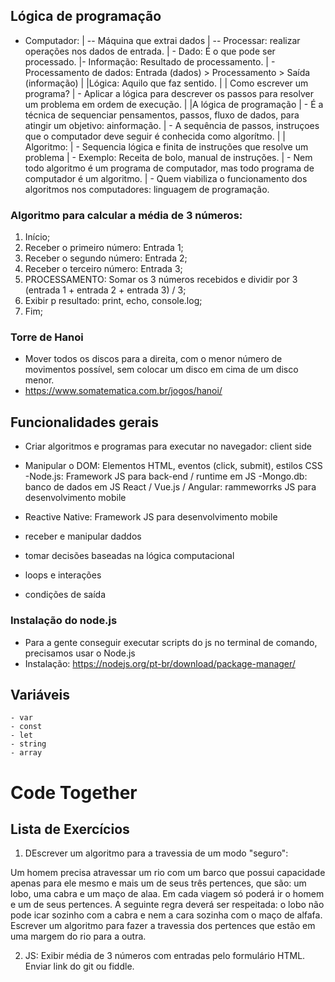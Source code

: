 ## Lógica de programação
 - Computador:
|   -- Máquina que extrai dados
|   -- Processar: realizar operações nos dados de entrada.
| - Dado: É o que pode ser processado.
|- Informação: Resultado de processamento.
| - Processamento de dados: Entrada (dados) > Processamento > Saída (informação)
|
|Lógica: Aquilo que faz sentido. 
|
| Como escrever um programa?
| - Aplicar a lógica para descrever os passos para resolver  um problema em ordem de execução.
|
|A lógica de programação
| - É a técnica de sequenciar pensamentos, passos, fluxo de dados, para atingir um objetivo: ainformação.
| - A sequência de passos, instruçoes que o computador deve seguir é conhecida como algorítmo. 
|
| Algoritmo:
| - Sequencia lógica e finita de instruções que resolve um problema
| - Exemplo: Receita de bolo, manual de instruções. 
| - Nem todo algoritmo é um programa de computador, mas todo programa de computador é um algoritmo.
| - Quem viabiliza o funcionamento dos algoritmos nos computadores: linguagem de programação. 

### Algoritmo para calcular a média de 3 números:
1. Início;
2. Receber o primeiro número: Entrada 1;
3. Receber o segundo número:  Entrada 2;
4. Receber o terceiro número: Entrada 3;
5. PROCESSAMENTO: Somar os 3 números recebidos e dividir por 3 (entrada 1 + entrada 2 + entrada 3) / 3;
6. Exibir p resultado: print, echo, console.log;
7. Fim;

### Torre de Hanoi
- Mover todos os discos para a direita, com o menor número de movimentos possível, sem colocar um disco em cima de um disco menor.
- https://www.somatematica.com.br/jogos/hanoi/



## Funcionalidades gerais
- Criar algoritmos e programas para executar no navegador: client side
- Manipular o DOM: Elementos HTML, eventos (click, submit), estilos CSS
-Node.js: Framework JS para back-end / runtime em JS
-Mongo.db: banco de dados em JS
React / Vue.js / Angular: rammeworrks JS para desenvolvimento mobile
- Reactive Native: Framework JS para desenvolvimento mobile

- receber e manipular daddos
- tomar decisões baseadas  na lógica computacional
- loops e interações
- condições de saída

### Instalação do node.js
- Para a gente conseguir executar scripts  do js no terminal de comando, precisamos usar o Node.js
- Instalação: https://nodejs.org/pt-br/download/package-manager/

## Variáveis
    - var
    - const
    - let
    - string
    - array


# Code Together

## Lista de Exercícios
1. DEscrever um algoritmo para a travessia de um modo "seguro":

Um homem precisa atravessar um rio com um barco que possui capacidade apenas para ele mesmo e mais um de seus três pertences, que são: um lobo, uma cabra e um maço de alaa. Em cada viagem só poderá ir o homem e um de seus pertences. A seguinte regra deverá ser respeitada: o lobo não pode icar sozinho com a cabra e nem a cara sozinha com o maço de alfafa. Escrever um algoritmo para fazer a travessia dos pertences que estão  em uma margem do rio para a outra. 

2. JS: Exibir média de 3 números com entradas pelo formulário HTML. Enviar link do git ou fiddle. 
